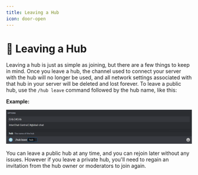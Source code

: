 ```yaml
---
title: Leaving a Hub
icon: door-open
---
```


# 🚪 Leaving a Hub

Leaving a hub is just as simple as joining, but there are a few things to keep in mind. Once you leave a hub, the channel used to connect your server with the hub will no longer be used, and all network settings associated with that hub in your server will be deleted and lost forever. To leave a public hub, use the `/hub leave` command followed by the hub name, like this:

**Example:**

![](../.gitbook/assets/HubLeave.png)

You can leave a public hub at any time, and you can rejoin later without any issues. However if you leave a private hub, you'll need to regain an invitation from the hub owner or moderators to join again.
